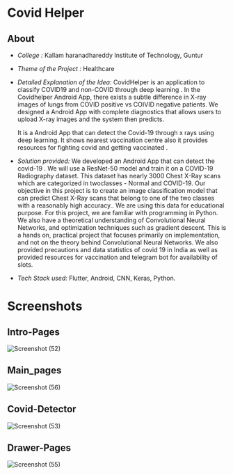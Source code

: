 # Covid Helper
## About 
- *College :* Kallam haranadhareddy Institute of Technology, Guntur
-  *Theme of the Project :* Healthcare

- *Detailed Explanation of the Idea:*
	CovidHelper is an application to classify COVID19 and non-COVID through deep learning . In the Covidhelper Android App, there exists a subtle difference in X-ray images of lungs from COVID positive vs COIVID negative patients. We designed a Android App with complete diagnostics that allows users to upload X-ray images and the system then predicts.

	It is a Android App that can detect the Covid-19 through x rays using deep learning. It shows nearest vaccination centre also it provides resources for fighting covid and getting vaccinated .

- *Solution provided:* 
	We developed an Android App that can detect the covid-19 . We will use a ResNet-50 model and train it on a COVID-19 Radiography dataset. This dataset has nearly 3000 Chest X-Ray scans which are categorized in twoclasses - Normal and COVID-19. Our objective in this project is to create an image classification model that can predict Chest X-Ray scans that belong to one of the two classes with a reasonably high accuracy.. We are using this data for educational purpose. For this project, we are familiar with programming in Python. We also have a theoretical understanding of Convolutional Neural Networks, and optimization techniques such as gradient descent. This is a hands on, practical project that focuses primarily on implementation, and not on the theory behind Convolutional Neural Networks. We also provided precautions and data statistics of covid 19 in India as well as provided resources for vaccination and telegram bot for availability of slots.

- *Tech Stack used:* Flutter, Android, CNN, Keras, Python. 


# Screenshots
## Intro-Pages
![Screenshot (52)](https://user-images.githubusercontent.com/74871941/125183923-b0124c80-e237-11eb-9ba4-bc3cb3a43302.png)

## Main_pages
![Screenshot (56)](https://user-images.githubusercontent.com/74871941/125184155-09c74680-e239-11eb-8353-4bc017e73a86.png)

## Covid-Detector
![Screenshot (53)](https://user-images.githubusercontent.com/74871941/125183963-e94abc80-e237-11eb-979e-492924e6ef9f.png)

## Drawer-Pages
![Screenshot (55)](https://user-images.githubusercontent.com/74871941/125184080-958ca300-e238-11eb-9288-6a1d9dafa2a2.png)



